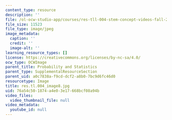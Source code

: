 ```yaml
---
content_type: resource
description: ''
file: /ol-ocw-studio-app/courses/res-tll-004-stem-concept-videos-fall-2013/76a54c501874a4e03e17668bcf08a94b_res.tl.004_image8.jpg
file_size: 11523
file_type: image/jpeg
image_metadata:
  caption: ''
  credit: ''
  image-alt: ''
learning_resource_types: []
license: https://creativecommons.org/licenses/by-nc-sa/4.0/
ocw_type: OCWImage
parent_title: Probability and Statistics
parent_type: SupplementalResourceSection
parent_uid: a0c7838a-f9cd-dcf2-a8b0-7bc9d6fc46d0
resourcetype: Image
title: res.tl.004_image8.jpg
uid: 76a54c50-1874-a4e0-3e17-668bcf08a94b
video_files:
  video_thumbnail_file: null
video_metadata:
  youtube_id: null
---
```

